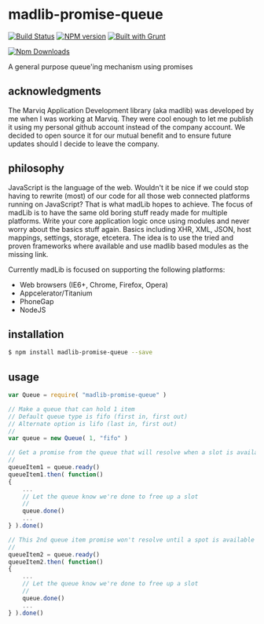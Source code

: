 # madlib-promise-queue
[![Build Status](https://travis-ci.org/Qwerios/madlib-promise-queue.svg?branch=master)](https://travis-ci.org/Qwerios/madlib-promise-queue) [![NPM version](https://badge.fury.io/js/madlib-promise-queue.png)](http://badge.fury.io/js/madlib-promise-queue) [![Built with Grunt](https://cdn.gruntjs.com/builtwith.png)](http://gruntjs.com/)

[![Npm Downloads](https://nodei.co/npm/madlib-promise-queue.png?downloads=true&stars=true)](https://nodei.co/npm/madlib-promise-queue.png?downloads=true&stars=true)

A general purpose queue'ing mechanism using promises


## acknowledgments
The Marviq Application Development library (aka madlib) was developed by me when I was working at Marviq. They were cool enough to let me publish it using my personal github account instead of the company account. We decided to open source it for our mutual benefit and to ensure future updates should I decide to leave the company.


## philosophy
JavaScript is the language of the web. Wouldn't it be nice if we could stop having to rewrite (most) of our code for all those web connected platforms running on JavaScript? That is what madLib hopes to achieve. The focus of madLib is to have the same old boring stuff ready made for multiple platforms. Write your core application logic once using modules and never worry about the basics stuff again. Basics including XHR, XML, JSON, host mappings, settings, storage, etcetera. The idea is to use the tried and proven frameworks where available and use madlib based modules as the missing link.

Currently madLib is focused on supporting the following platforms:

* Web browsers (IE6+, Chrome, Firefox, Opera)
* Appcelerator/Titanium
* PhoneGap
* NodeJS


## installation
```bash
$ npm install madlib-promise-queue --save
```

## usage
```javascript
var Queue = require( "madlib-promise-queue" )

// Make a queue that can hold 1 item
// Default queue type is fifo (first in, first out)
// Alternate option is lifo (last in, first out)
//
var queue = new Queue( 1, "fifo" )

// Get a promise from the queue that will resolve when a slot is available
//
queueItem1 = queue.ready()
queueItem1.then( function()
{
    ...
    // Let the queue know we're done to free up a slot
    //
    queue.done()
    ...
} ).done()

// This 2nd queue item promise won't resolve until a spot is available in the queue
//
queueItem2 = queue.ready()
queueItem2.then( function()
{
    ...
    // Let the queue know we're done to free up a slot
    //
    queue.done()
    ...
} ).done()
```